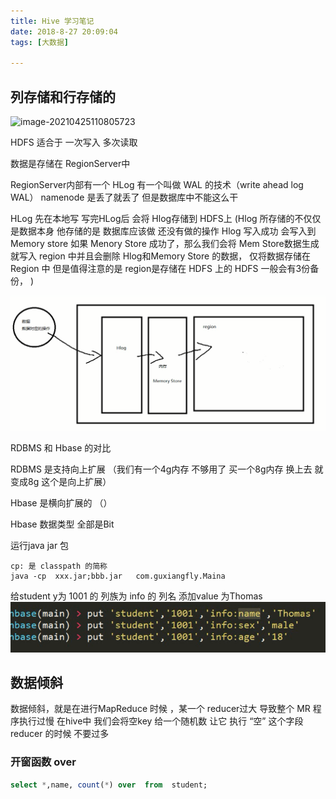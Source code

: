 ```yaml
---
title: Hive 学习笔记
date: 2018-8-27 20:09:04
tags: [大数据]

---
```




## 列存储和行存储的

![image-20210425110805723](https://gitee.com/guxiangfly/blogimage/raw/master/img/image-20210425110805723.png)





HDFS 适合于 一次写入 多次读取

数据是存储在 RegionServer中 

RegionServer内部有一个  HLog    有一个叫做 WAL 的技术（write  ahead  log  WAL） namenode  是丢了就丢了 但是数据库中不能这么干

HLog 先在本地写  写完HLog后 会将 Hlog存储到 HDFS上 (Hlog 所存储的不仅仅是数据本身  他存储的是 数据库应该做 还没有做的操作  Hlog 写入成功  会写入到 Memory store  如果 Menory Store 成功了，那么我们会将 Mem Store数据生成   就写入  region 中并且会删除 Hlog和Memory Store 的数据， 仅将数据存储在 Region 中  但是值得注意的是  region是存储在 HDFS 上的  HDFS 一般会有3份备份， )

![](https://raw.githubusercontent.com/GuXiangFly/imagerepo/master/20181223204551.png)


RDBMS 和  Hbase 的对比

RDBMS 是支持向上扩展 （我们有一个4g内存 不够用了 买一个8g内存 换上去 就变成8g 这个是向上扩展）

Hbase 是横向扩展的 （）


Hbase 数据类型 全部是Bit

运行java jar 包
```
cp: 是 classpath 的简称
java -cp  xxx.jar;bbb.jar   com.guxiangfly.Maina
```
给student  y为 1001 的 列族为 info 的 列名 添加value 为Thomas
![](https://raw.githubusercontent.com/GuXiangFly/imagerepo/master/20181224023721.png)


## 数据倾斜
数据倾斜，就是在进行MapReduce 时候 ，某一个 reducer过大 导致整个 MR 程序执行过慢
在hive中 我们会将空key 给一个随机数 让它 执行 “空” 这个字段reducer 的时候  不要过多







### 开窗函数 over



```sql
select *,name, count(*) over  from  student;
```



```

```

